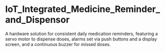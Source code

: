 # IoT_Integrated_Medicine_Reminder_and_Dispensor
A hardware solution for consistent daily medication reminders, featuring a servo motor to dispense doses, alarms set via push buttons and a display screen, and a continuous buzzer for missed doses.
